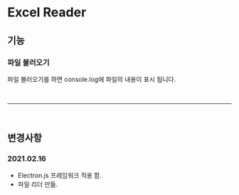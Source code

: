 

# Excel Reader

## 기능

### 파일 불러오기
파일 불러오기를 하면 console.log에 파일의 내용이 표시 됩니다.

<br>

------------------------------------------- 

<br>

## 변경사항

### 2021.02.16
- Electron.js 프레임워크 적용 함.
- 파일 리더 만듦.

